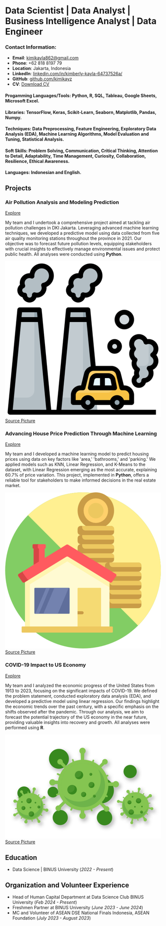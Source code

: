 # Data Scientist | Data Analyst | Business Intelligence Analyst | Data Engineer

### Contact Information:
- **Email**: [kimikayla862@gmail.com](mailto:kimikayla862@gmail.com)
- **Phone**: +62 818 8197 79
- **Location**: Jakarta, Indonesia
- **LinkedIn**: [linkedin.com/in/kimberly-kayla-64737526a/](https://www.linkedin.com/in/kimberly-kayla-64737526a/)
- **GitHub**: [github.com/kimikayz](https://github.com/kimikayz/)
- **CV**: [Download CV](./CV.pdf)

#### Progamming Languages/Tools:  Python, R, SQL, Tableau, Google Sheets, Microsoft Excel.
#### Libraries: TensorFlow, Keras, Scikit-Learn, Seaborn, Matplotlib, Pandas, Numpy. 
#### Techniques: Data Preprocessing, Feature Engineering, Exploratory Data Analysis (EDA), Machine Learning Algorithms, Model Evaluation and Tuning, Statistical Analysis.
#### Soft Skills: Problem Solving, Communication, Critical Thinking, Attention to Detail, Adaptability, Time Management, Curiosity, Collaboration, Resilience, Ethical Awareness.
#### Languages: Indonesian and English.

## Projects
### Air Pollution Analysis and Modeling Prediction
[Explore](https://github.com/kimikayz/projects/tree/7a12d8916727133c3ccf783b9f22cb11cebea99b/Artificial%20Intelligence%20Project)

My team and I undertook a comprehensive project aimed at tackling air pollution challenges in DKI Jakarta. Leveraging advanced machine learning techniques, we developed a predictive model using data collected from five air quality monitoring stations throughout the province in 2021. Our objective was to forecast future pollution levels, equipping stakeholders with crucial insights to effectively manage environmental issues and protect public health. All analyses were conducted using **Python**.

![Pic 1](./air-pollution.png)
[Source Picture](https://www.freepik.com/icon/air-pollution_3432056)

### Advancing House Price Prediction Through Machine Learning
[Explore](https://github.com/kimikayz/projects/tree/7a12d8916727133c3ccf783b9f22cb11cebea99b/Machine%20Learning%20Project)

My team and I developed a machine learning model to predict housing prices using data on key factors like 'area,' 'bathrooms,' and 'parking.' We applied models such as KNN, Linear Regression, and K-Means to the dataset, with Linear Regression emerging as the most accurate, explaining 60.7% of price variation. This project, implemented in **Python**, offers a reliable tool for stakeholders to make informed decisions in the real estate market.

![Pic 2](./house-price.png)
[Source Picture](https://www.flaticon.com/free-icon/house-price_1044298)

### COVID-19 Impact to US Economy
[Explore](https://github.com/kimikayz/projects/tree/1b13fa484f04de79285169472e583d47d463abb8/Data%20Mining%20%26%20Visualization%20Project)

My team and I analyzed the economic progress of the United States from 1913 to 2023, focusing on the significant impacts of COVID-19. We defined the problem statement, conducted exploratory data analysis (EDA), and developed a predictive model using linear regression. Our findings highlight the economic trends over the past century, with a specific emphasis on the shifts observed after the pandemic. Through our analysis, we aim to forecast the potential trajectory of the US economy in the near future, providing valuable insights into recovery and growth. All analyses were performed using **R**.

![Pic 3](./covid-19.png)
[Source Picture](https://www.simbhq.org/sbfc/covid-19-information/)

## Education
- Data Science | BINUS University (_2022 - Present_)
  
## Organization and Volunteer Experience
- Head of Human Capital Department at Data Science Club BINUS University (_Feb 2024 - Present_)
- Freshmen Partner at BINUS University (_June 2023 - June 2024_)
- MC and Volunteer of ASEAN DSE National Finals Indonesia, ASEAN Foundation (_July 2023 - August 2023_)
